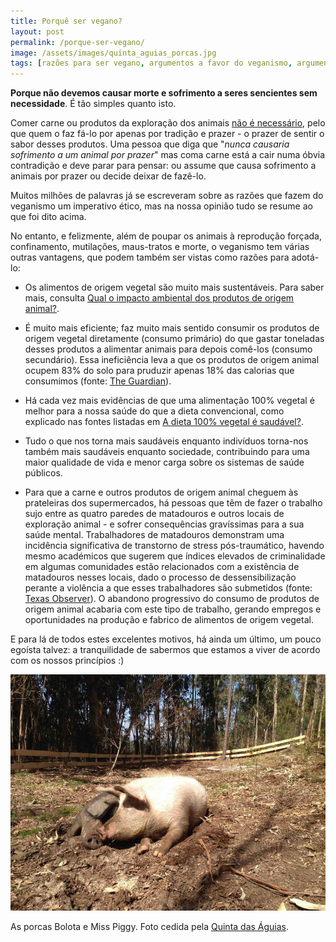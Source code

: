 ```yaml
---
title: Porquê ser vegano?
layout: post
permalink: /porque-ser-vegano/
image: /assets/images/quinta_aguias_porcas.jpg
tags: [razões para ser vegano, argumentos a favor do veganismo, argumentos pró-veganismo, motivos para ser vegano, benefícios do veganismo]
---
```

**Porque não devemos causar morte e sofrimento a seres sencientes sem necessidade**. É tão simples quanto isto.

Comer carne ou produtos da exploração dos animais [não é necessário](/a-dieta-100-vegetal-e-saudavel/), pelo que quem o faz fá-lo por apenas por tradição e prazer - o prazer de sentir o sabor desses produtos. Uma pessoa que diga que "*nunca causaria sofrimento a um animal por prazer*" mas coma carne está a cair numa óbvia contradição e deve parar para pensar: ou assume que causa sofrimento a animais por prazer ou decide deixar de fazê-lo.

Muitos milhões de palavras já se escreveram sobre as razões que fazem do veganismo um imperativo ético, mas na nossa opinião tudo se resume ao que foi dito acima.

No entanto, e felizmente, além de poupar os animais à reprodução forçada, confinamento, mutilações, maus-tratos e morte, o veganismo tem várias outras vantagens, que podem também ser vistas como razões para adotá-lo:
* Os alimentos de origem vegetal são muito mais sustentáveis. Para saber mais, consulta [Qual o impacto ambiental dos produtos de origem animal?](/qual-o-impacto-ambiental-dos-produtos-de-origem-animal/).

* É muito mais eficiente; faz muito mais sentido consumir os produtos de origem vegetal diretamente (consumo primário) do que gastar toneladas desses produtos a alimentar animais para depois comê-los (consumo secundário). Essa ineficiência leva a que os produtos de origem animal ocupem 83% do solo para pruduzir apenas 18% das calorias que consumimos (fonte: [The Guardian](https://www.theguardian.com/environment/2018/may/31/avoiding-meat-and-dairy-is-single-biggest-way-to-reduce-your-impact-on-earth)).

* Há cada vez mais evidências de que uma alimentação 100% vegetal é melhor para a nossa saúde do que a dieta convencional, como explicado nas fontes listadas em [A dieta 100% vegetal é saudável?](/a-dieta-100-vegetal-e-saudavel/).

* Tudo o que nos torna mais saudáveis enquanto indivíduos torna-nos também mais saudáveis enquanto sociedade, contribuindo para uma maior qualidade de vida e menor carga sobre os sistemas de saúde públicos.

* Para que a carne e outros produtos de origem animal cheguem às prateleiras dos supermercados, há pessoas que têm de fazer o trabalho sujo entre as quatro paredes de matadouros e outros locais de exploração animal - e sofrer consequências gravíssimas para a sua saúde mental. Trabalhadores de matadouros demonstram uma incidência significativa de transtorno de stress pós-traumático, havendo mesmo académicos que sugerem que índices elevados de criminalidade em algumas comunidades estão relacionados com a existência de matadouros nesses locais, dado o processo de dessensibilização perante a violência a que esses trabalhadores são submetidos (fonte: [Texas Observer](https://www.texasobserver.org/ptsd-in-the-slaughterhouse/)). O abandono progressivo do consumo de produtos de origem animal acabaria com este tipo de trabalho, gerando empregos e oportunidades na produção e fabrico de alimentos de origem vegetal.

E para lá de todos estes excelentes motivos, há ainda um último, um pouco egoísta talvez: a tranquilidade de sabermos que estamos a viver de acordo com os nossos princípios :)

![[Foto das porcas Bolota e Miss Piggy na Quinta das Águias]](/assets/images/quinta_aguias_porcas.jpg "As porcas Bolota e Miss Piggy na Quinta das Águias")

<div class="img-caption">As porcas Bolota e Miss Piggy. Foto cedida pela <a href="https://www.facebook.com/FreedomFarmIsrael/photos/1289742411203944">Quinta das Águias</a>.</div>
